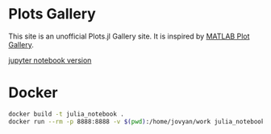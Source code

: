 # Plots Gallery

This site is an unofficial Plots.jl Gallery site. It is inspired by [MATLAB Plot Gallery](https://jp.mathworks.com/products/matlab/plot-gallery.html).

[jupyter notebook version](http://nbviewer.jupyter.org/github/goropikari/PlotsGallery.jl/blob/main/PlotsGallery.ipynb)

# Docker
```bash
docker build -t julia_notebook .
docker run --rm -p 8888:8888 -v $(pwd):/home/jovyan/work julia_notebook
```

